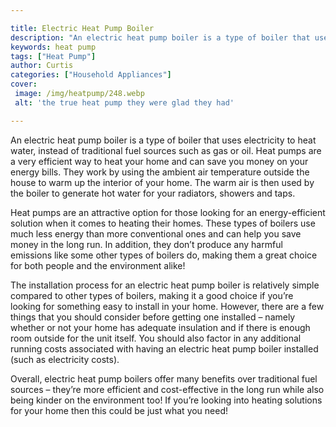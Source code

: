 ```yaml
---

title: Electric Heat Pump Boiler
description: "An electric heat pump boiler is a type of boiler that uses electricity to heat water, instead of traditional fuel sources such as ...learn more"
keywords: heat pump
tags: ["Heat Pump"]
author: Curtis
categories: ["Household Appliances"]
cover: 
 image: /img/heatpump/248.webp
 alt: 'the true heat pump they were glad they had'

---
```


An electric heat pump boiler is a type of boiler that uses electricity to heat water, instead of traditional fuel sources such as gas or oil. Heat pumps are a very efficient way to heat your home and can save you money on your energy bills. They work by using the ambient air temperature outside the house to warm up the interior of your home. The warm air is then used by the boiler to generate hot water for your radiators, showers and taps.

Heat pumps are an attractive option for those looking for an energy-efficient solution when it comes to heating their homes. These types of boilers use much less energy than more conventional ones and can help you save money in the long run. In addition, they don’t produce any harmful emissions like some other types of boilers do, making them a great choice for both people and the environment alike!

The installation process for an electric heat pump boiler is relatively simple compared to other types of boilers, making it a good choice if you’re looking for something easy to install in your home. However, there are a few things that you should consider before getting one installed – namely whether or not your home has adequate insulation and if there is enough room outside for the unit itself. You should also factor in any additional running costs associated with having an electric heat pump boiler installed (such as electricity costs). 

Overall, electric heat pump boilers offer many benefits over traditional fuel sources – they’re more efficient and cost-effective in the long run while also being kinder on the environment too! If you’re looking into heating solutions for your home then this could be just what you need!
